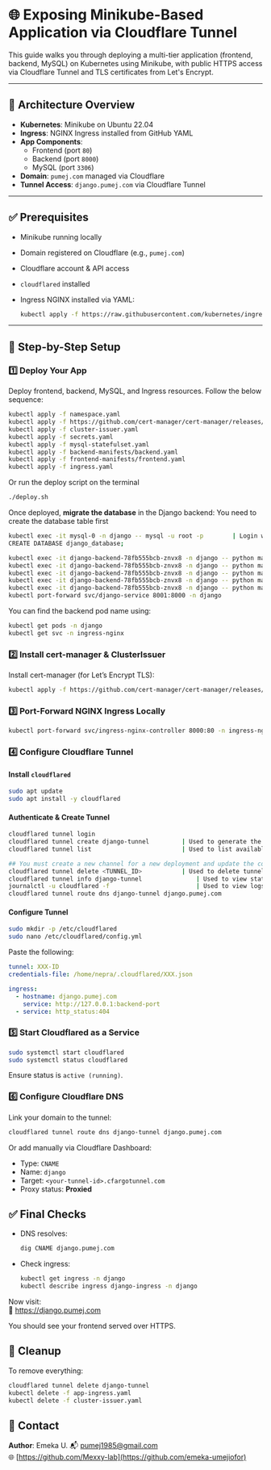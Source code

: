 
# 🌐 Exposing Minikube-Based Application via Cloudflare Tunnel

This guide walks you through deploying a multi-tier application (frontend, backend, MySQL) on Kubernetes using Minikube, with public HTTPS access via Cloudflare Tunnel and TLS certificates from Let's Encrypt.

---

## 🧱 Architecture Overview

- **Kubernetes**: Minikube on Ubuntu 22.04  
- **Ingress**: NGINX Ingress installed from GitHub YAML  
- **App Components**:
  - Frontend (port `80`)
  - Backend (port `8000`)
  - MySQL (port `3306`)
- **Domain**: `pumej.com` managed via Cloudflare  
- **Tunnel Access**: `django.pumej.com` via Cloudflare Tunnel

---

## ✅ Prerequisites

- Minikube running locally
- Domain registered on Cloudflare (e.g., `pumej.com`)
- Cloudflare account & API access
- `cloudflared` installed
- Ingress NGINX installed via YAML:

  ```bash
  kubectl apply -f https://raw.githubusercontent.com/kubernetes/ingress-nginx/controller-v1.10.1/deploy/static/provider/cloud/deploy.yaml
  ```

---

## 🔧 Step-by-Step Setup

### 1️⃣ Deploy Your App

Deploy frontend, backend, MySQL, and Ingress resources. Follow the below sequence:

```bash
kubectl apply -f namespace.yaml
kubectl apply -f https://github.com/cert-manager/cert-manager/releases/download/v1.15.1/cert-manager.yaml
kubectl apply -f cluster-issuer.yaml
kubectl apply -f secrets.yaml
kubectl apply -f mysql-statefulset.yaml
kubectl apply -f backend-manifests/backend.yaml
kubectl apply -f frontend-manifests/frontend.yaml
kubectl apply -f ingress.yaml
```

Or run the deploy script on the terminal

```bash
./deploy.sh
```

Once deployed, **migrate the database** in the Django backend: You need to create the database table first

```bash
kubectl exec -it mysql-0 -n django -- mysql -u root -p        | Login with password set in secrets file. 
CREATE DATABASE django_database;

kubectl exec -it django-backend-78fb555bcb-znvx8 -n django -- python manage.py makemigrations api
kubectl exec -it django-backend-78fb555bcb-znvx8 -n django -- python manage.py migrate
kubectl exec -it django-backend-78fb555bcb-znvx8 -n django -- python manage.py migrate api
kubectl exec -it django-backend-78fb555bcb-znvx8 -n django -- python manage.py createsuperuser
kubectl exec -it django-backend-78fb555bcb-znvx8 -n django -- python manage.py seed_items         | Used to seed items into your database, run this from your python env
kubectl port-forward svc/django-service 8001:8000 -n django             | Used to forward port of backend service you can then access it on http://localhost:8001/admin/api/item/

```

You can find the backend pod name using:

```bash
kubectl get pods -n django
kubectl get svc -n ingress-nginx
```

### 2️⃣ Install cert-manager & ClusterIssuer

Install cert-manager (for Let’s Encrypt TLS):

```bash
kubectl apply -f https://github.com/cert-manager/cert-manager/releases/download/v1.15.1/cert-manager.yaml
```

### 3️⃣ Port-Forward NGINX Ingress Locally

```bash
kubectl port-forward svc/ingress-nginx-controller 8000:80 -n ingress-nginx
```

### 4️⃣ Configure Cloudflare Tunnel

#### Install `cloudflared`

```bash
sudo apt update
sudo apt install -y cloudflared
```

#### Authenticate & Create Tunnel

```bash
cloudflared tunnel login
cloudflared tunnel create django-tunnel         | Used to generate the Tunnel ID 
cloudflared tunnel list                         | Used to list available tunnels 

## You must create a new channel for a new deployment and update the config file after creating a new channel 
cloudflared tunnel delete <TUNNEL_ID>           | Used to delete tunnel list 
cloudflared tunnel info django-tunnel               | Used to view status 
journalctl -u cloudflared -f                        | Used to view logs 
cloudflared tunnel route dns django-tunnel django.pumej.com             | Used to update CNAME to cloudfared
```

#### Configure Tunnel

```bash
sudo mkdir -p /etc/cloudflared
sudo nano /etc/cloudflared/config.yml
```

Paste the following:

```yaml
tunnel: XXX-ID
credentials-file: /home/nepra/.cloudflared/XXX.json

ingress:
  - hostname: django.pumej.com
    service: http://127.0.0.1:backend-port
  - service: http_status:404
```

### 5️⃣ Start Cloudflared as a Service

```bash
sudo systemctl start cloudflared
sudo systemctl status cloudflared
```

Ensure status is `active (running)`.

### 6️⃣ Configure Cloudflare DNS

Link your domain to the tunnel:

```bash
cloudflared tunnel route dns django-tunnel django.pumej.com
```

Or add manually via Cloudflare Dashboard:

- Type: `CNAME`
- Name: `django`
- Target: `<your-tunnel-id>.cfargotunnel.com`
- Proxy status: **Proxied**

## ✅ Final Checks

- DNS resolves:

  ```bash
  dig CNAME django.pumej.com
  ```

- Check ingress:

  ```bash
  kubectl get ingress -n django
  kubectl describe ingress django-ingress -n django
  ```

Now visit:  
🔗 <https://django.pumej.com>

You should see your frontend served over HTTPS.

## 🧼 Cleanup

To remove everything:

```bash
cloudflared tunnel delete django-tunnel
kubectl delete -f app-ingress.yaml
kubectl delete -f cluster-issuer.yaml
```

## 📧 Contact

**Author**: Emeka U.
📬 <pumej1985@gmail.com>  
🌐 [https://github.com/Mexxy-lab](https://github.com/emeka-umejiofor)
